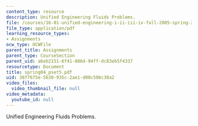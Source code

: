 ```yaml
---
content_type: resource
description: Unified Engineering Fluids Problems.
file: /courses/16-01-unified-engineering-i-ii-iii-iv-fall-2005-spring-2006/36f7675e5630935c2ae1d00c506c38a2_spring04_pset5.pdf
file_type: application/pdf
learning_resource_types:
- Assignments
ocw_type: OCWFile
parent_title: Assignments
parent_type: CourseSection
parent_uid: a6eb2151-6f41-806d-94ff-dc83eb5f4337
resourcetype: Document
title: spring04_pset5.pdf
uid: 36f7675e-5630-935c-2ae1-d00c506c38a2
video_files:
  video_thumbnail_file: null
video_metadata:
  youtube_id: null
---
```

Unified Engineering Fluids Problems.